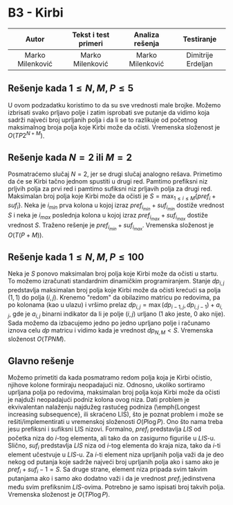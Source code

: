 ﻿# B3 - Kirbi

| Autor | Tekst i test primeri | Analiza rеšenja | Testiranje |
|:-:|:-:|:-:|:-:|
| Marko Milenković | Marko Milenković | Marko Milenković | Dimitrije Erdeljan |

## Rešenje kada $1 \leq N,M,P \leq 5$
U ovom podzadatku koristimo to da su sve vrednosti male brojke. Možemo izbrisati svako prljavo polje i zatim isprobati sve putanje da vidimo koja sadrži najveći broj uprljanih polja i da li se to razlikuje od početnog maksimalnog broja polja koje Kirbi može da očisti. Vremenska složenost je $O(TP2^{N+M})$.

## Rešenje kada $N = 2$ ili $M = 2$
Posmatraćemo slučaj $N=2$, jer se drugi slučaj analogno rešava. Primetimo da će se Kirbi tačno jednom spustiti u drugi red. Pamtimo prefiksni niz prljvih polja za prvi red i pamtimo sufiksni niz prljavih polja za drugi red. Maksimalan broj polja koje Kirbi može da očisti je $S = \max_{1 \leq i \leq M}\{pref_i + suf_i\}$. Neka je $i_{min}$ prva kolona u kojoj izraz $pref_{i_{min}} + suf_{i_{min}}$ dostiže vrednost $S$ i neka je $i_{max}$ poslednja kolona u kojoj izraz $pref_{i_{max}} + suf_{i_{max}}$ dostiže vrednost $S$. Traženo rešenje je $pref_{i_{min}} + suf_{i_{max}}$. Vremenska složenost je $O(T(P+M))$.

## Rešenje kada $1 \leq N,M,P \leq 100$
Neka je $S$ ponovo maksimalan broj polja koje Kirbi može da očisti u startu. To možemo izračunati standardnim dinamičkim programiranjem. Stanje $dp_{i,j}$ predstavlja maksimalan broj polja koje Kirbi može da očisti krećući sa polja $(1,1)$ do polja $(i,j)$. Krenemo "redom" da obilazimo matricu po redovima, pa po kolonama (kao u ulazu) i vršimo prelaz $dp_{i,j} = \max(dp_{i-1,j}, dp_{i,j-1}) + a_{i,j}$, gde je $a_{i,j}$ binarni indikator da li je polje $(i,j)$ urljano ($1$ ako jeste, $0$ ako nije). Sada možemo da izbacujemo jedno po jedno uprljano polje i računamo iznova celu $dp$ matricu i vidimo kada je vrednost $dp_{N,M} < S$. Vremenska složenost $O(TPNM)$.
   
## Glavno rešenje
Možemo primetiti da kada posmatramo redom polja koja je Kirbi očistio, njihove kolone formiraju neopadajući niz. Odnosno, ukoliko sortiramo uprljana polja po redovima, maksimalan broj polja koja Kirbi može da očisti je najduži neopadajući podniz kolona ovog niza. Dati problem je ekvivalentan nalaženju najdužeg rastućeg podniza (\emph{Longest increasing subsequence}, ili skraćeno LIS), što je poznat problem i može se rešiti/implementirati u vremenskoj složenosti $O(P\log P)$. Ono što nama treba jesu prefiksni i sufiksni LIS nizovi. Formalno, $pref_i$ predstavlja $LIS$ od početka niza do $i$-tog elementa, ali tako da on zasigurno figuriše u $LIS$-u. Slično, $suf_i$ predstavlja $LIS$ niza od $i$-tog elementa do kraja niza, tako da $i$-ti element učestvuje u $LIS$-u. Za $i$-ti element niza uprljanih polja važi da je deo nekog od putanja koje sadrže najveći broj uprljanih polja ako i samo ako je $pref_i + suf_i - 1 = S$. Sa druge strane, element niza pripada svim takvim putanjama ako i samo ako dodatno važi i da je vrednost $pref_i$ jedinstvena među svim prefiksnim $LIS$-ovima. Potrebno je samo ispisati broj takvih polja. Vremenska složenost je $O(TP\log P)$. 